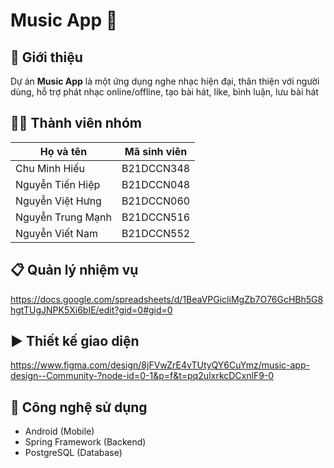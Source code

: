 # Music App 🎵

## 📌 Giới thiệu
Dự án **Music App** là một ứng dụng nghe nhạc hiện đại, thân thiện với người dùng, hỗ trợ phát nhạc online/offline, tạo bài hát, like, bình luận, lưu bài hát

## 👨‍💻 Thành viên nhóm

| Họ và tên           | Mã sinh viên  |
|---------------------|---------------|
| Chu Minh Hiếu       | B21DCCN348    |
| Nguyễn Tiến Hiệp    | B21DCCN048    |
| Nguyễn Việt Hưng    | B21DCCN060    |
| Nguyễn Trung Mạnh   | B21DCCN516    |
| Nguyễn Viết Nam     | B21DCCN552    |

## 📋 Quản lý nhiệm vụ
https://docs.google.com/spreadsheets/d/1BeaVPGicliMgZb7O76GcHBh5G8hgtTUgJNPK5Xi6bIE/edit?gid=0#gid=0

## ▶️ Thiết kế giao diện
https://www.figma.com/design/8jFVwZrE4vTUtyQY6CuYmz/music-app-design--Community-?node-id=0-1&p=f&t=pq2uIxrkcDCxnlF9-0

## 🚀 Công nghệ sử dụng
- Android (Mobile)
- Spring Framework (Backend)
- PostgreSQL (Database)

